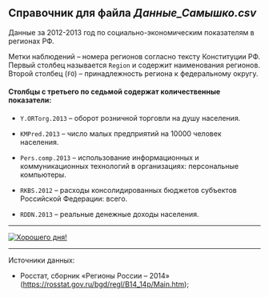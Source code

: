 
## Справочник для файла *Данные_Самышко.csv*

Данные за 2012-2013 год по социально-экономическим показателям в регионах РФ.   

Метки наблюдений – номера регионов согласно тексту Конституции РФ. Первый столбец называется `Region` и содержит наименования регионов. Второй столбец (`FO`) – принадлежность региона к федеральному округу.   

#### Столбцы с третьего по седьмой содержат количественные показатели:  

* `Y.ORTorg.2013` – оборот розничной торговли на душу населения.   

* `KMPred.2013` – число малых предприятий на 10000 человек населения.   

* `Pers.comp.2013` – использование информационных и коммуникационных технологий в организациях: персональные компьютеры.   

* `RKBS.2012` – расходы консолидированных бюджетов субъектов Российской Федерации: всего.   

* `RDDN.2013` – реальные денежные доходы населения.  

***
[![Хорошего дня!](//placehold.it/150x100)](https://odessa.net.ua/Media/images/news/facebook/370e8a96153595cea418841d193d9b2a.jpg)
***

Источники данных:   

- Росстат, сборник «Регионы России – 2014» (<https://rosstat.gov.ru/bgd/regl/B14_14p/Main.htm>);   
